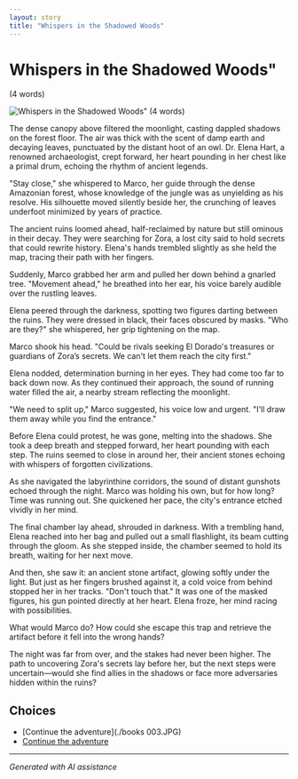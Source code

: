 ```yaml
---
layout: story
title: "Whispers in the Shadowed Woods"
---
```


# Whispers in the Shadowed Woods"
(4 words)

![Whispers in the Shadowed Woods"
(4 words)](../input_images/20221014_111722.jpg)

The dense canopy above filtered the moonlight, casting dappled shadows on the forest floor. The air was thick with the scent of damp earth and decaying leaves, punctuated by the distant hoot of an owl. Dr. Elena Hart, a renowned archaeologist, crept forward, her heart pounding in her chest like a primal drum, echoing the rhythm of ancient legends.

"Stay close," she whispered to Marco, her guide through the dense Amazonian forest, whose knowledge of the jungle was as unyielding as his resolve. His silhouette moved silently beside her, the crunching of leaves underfoot minimized by years of practice.

The ancient ruins loomed ahead, half-reclaimed by nature but still ominous in their decay. They were searching for Zora, a lost city said to hold secrets that could rewrite history. Elena's hands trembled slightly as she held the map, tracing their path with her fingers.

Suddenly, Marco grabbed her arm and pulled her down behind a gnarled tree. "Movement ahead," he breathed into her ear, his voice barely audible over the rustling leaves.

Elena peered through the darkness, spotting two figures darting between the ruins. They were dressed in black, their faces obscured by masks. "Who are they?" she whispered, her grip tightening on the map.

Marco shook his head. "Could be rivals seeking El Dorado's treasures or guardians of Zora’s secrets. We can't let them reach the city first."

Elena nodded, determination burning in her eyes. They had come too far to back down now. As they continued their approach, the sound of running water filled the air, a nearby stream reflecting the moonlight.

"We need to split up," Marco suggested, his voice low and urgent. "I'll draw them away while you find the entrance."

Before Elena could protest, he was gone, melting into the shadows. She took a deep breath and stepped forward, her heart pounding with each step. The ruins seemed to close in around her, their ancient stones echoing with whispers of forgotten civilizations.

As she navigated the labyrinthine corridors, the sound of distant gunshots echoed through the night. Marco was holding his own, but for how long? Time was running out. She quickened her pace, the city's entrance etched vividly in her mind.

The final chamber lay ahead, shrouded in darkness. With a trembling hand, Elena reached into her bag and pulled out a small flashlight, its beam cutting through the gloom. As she stepped inside, the chamber seemed to hold its breath, waiting for her next move.

And then, she saw it: an ancient stone artifact, glowing softly under the light. But just as her fingers brushed against it, a cold voice from behind stopped her in her tracks. "Don't touch that." It was one of the masked figures, his gun pointed directly at her heart. Elena froze, her mind racing with possibilities.

What would Marco do? How could she escape this trap and retrieve the artifact before it fell into the wrong hands?

The night was far from over, and the stakes had never been higher. The path to uncovering Zora's secrets lay before her, but the next steps were uncertain—would she find allies in the shadows or face more adversaries hidden within the ruins?


## Choices

* [Continue the adventure](./books 003.JPG)
* [Continue the adventure](./20221013_133924)


---
*Generated with AI assistance*
